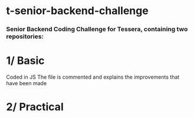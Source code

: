 # t-senior-backend-challenge

### Senior Backend Coding Challenge for Tessera, containing two repositories:

# 1/ Basic
Coded in JS
The file is commented and explains the improvements that have been made

# 2/ Practical